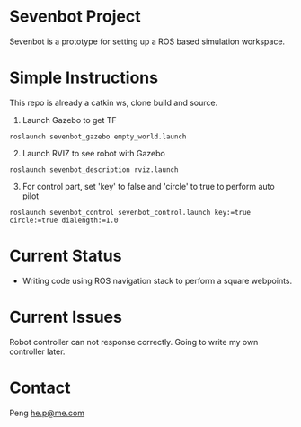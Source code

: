 # Sevenbot Project
Sevenbot is a prototype for setting up a ROS based simulation workspace. 

# Simple Instructions
This repo is already a catkin ws, clone build and source.

1. Launch Gazebo to get TF
```
roslaunch sevenbot_gazebo empty_world.launch
```

2. Launch RVIZ to see robot with Gazebo
```
roslaunch sevenbot_description rviz.launch
```

3. For control part, set 'key' to false and 'circle' to true to perform auto pilot
```
roslaunch sevenbot_control sevenbot_control.launch key:=true circle:=true dialength:=1.0
```

# Current Status
- Writing code using ROS navigation stack to perform a square webpoints.

# Current Issues
Robot controller can not response correctly.
Going to write my own controller later.

# Contact
Peng
he.p@me.com

